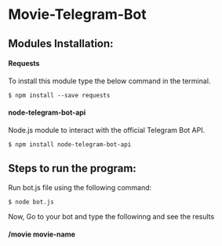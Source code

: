 # Movie-Telegram-Bot

## Modules Installation:

#### Requests 
To install this module type the below command in the terminal.
~~~
$ npm install --save requests
~~~
#### node-telegram-bot-api
Node.js module to interact with the official Telegram Bot API.
~~~
$ npm install node-telegram-bot-api
~~~

## Steps to run the program: 
Run bot.js file using the following command:
~~~
$ node bot.js
~~~
Now, Go to your bot and type the followinng and see the results
#### /movie movie-name
